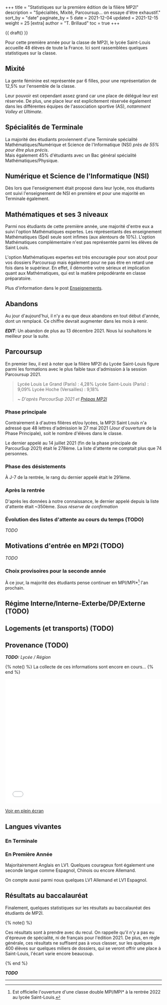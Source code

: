 +++
title = "Statistiques sur la première édition de la filière MP2I"
description = "Spécialités, Mixité, Parcoursup... on essaye d'être exhaustif."
sort_by = "date"
paginate_by = 5
date = 2021-12-04
updated = 2021-12-15
weight = 25
[extra]
author = "T. Brillaud"
toc = true
+++

{{ draft() }}

Pour cette première année pour la classe de MP2I, le lycée Saint-Louis accueille 48 élèves de toute la France. 
Ici sont rassemblées quelques statistiques sur la classe.

## Mixité

La gente féminine est représentée par 6 filles, pour une représentation de 12,5% sur l'ensemble de la classe.

Leur pouvoir est cependant assez grand car une place de délégué leur est réservée. De plus, une place leur est explicitement réservée également dans les différentes équipes de l'association sportive (AS), *notamment Volley et Ultimate*.

## Spécialités de Terminale

La majorité des étudiants proviennent d'une Terminale spécialité Mathématiques/Numérique et Science de l'Informatique (NSI) *près de 55% pour être plus précis*.  
Mais également 45% d'étudiants avec un Bac général spécialité Mathématiques/Physique.

## Numérique et Science de l'Informatique (NSI)

Dès lors que l'enseignement était proposé dans leur lycée, nos étudiants ont suivi l'enseignement de NSI en première et pour une majorité en Terminale également.

## Mathématiques et ses 3 niveaux

Parmi nos étudiants de cette première année, une majorité d'entre eux a suivi l'option Mathématiques expertes.
Les réprésentants des enseignement Mathématiques (Spé) seule sont infimes (aux alentours de 10%). L'option Mathématiques complémentaire n'est pas représentée parmi les élèves de Saint Louis.

L'option Mathématiques expertes est très encouragée pour son atout pour vos dossiers Parcoursup mais également pour ne pas être en retard une fois dans le supérieur. En effet, il démontre votre sérieux et implication quant aux Mathématiques, qui est la matière prépodérante en classe préparatoire.

Plus d'information dans le post [Enseignements](@/a-propos/enseignements.md). <!-- TODO: ajouter l'ancre -->

## Abandons

Au jour d'aujourd'hui, il n'y a eu que deux abandons en tout début d'année, dont un remplacé.
Ce chiffre devrait augmenter dans les mois à venir.

***EDIT***: Un abandon de plus au 13 décembre 2021. Nous lui souhaitons le meilleur pour la suite.

## Parcoursup 

En premier lieu, il est à noter que la filière MP2I du Lycée Saint-Louis figure parmi les formations avec le plus faible taux d'admission à la session Parcoursup 2021. 

>   Lycée Louis Le Grand (Paris) : 4,28%
>   Lycée Saint-Louis (Paris) : 9,09%
>   Lycée Hoche (Versailles) : 9,18%
>
> ~ *D'après ParcourSup 2021 et [Prépas MP2I](https://prepas-mp2i.github.io/mp2i/)*

### Phase principale

Contrairement à d'autres filières et/ou lycées, la MP2I Saint Louis n'a adressé que 48 lettres d'admission le 27 mai 2021 (Jour d'ouverture de la Phase Principale), soit le nombre d'élèves dans le classe.


Le dernier appelé au 14 juillet 2021 (fin de la phase principale de ParcourSup 2021) était le 278ème.
La liste d'attente ne comptait plus que 74 personnes.

### Phase des désistements

À J-7 de la rentrée, le rang du dernier appelé était le 291ème.

### Après la rentrée

D'après les données à notre connaissance, le dernier appelé depuis la liste d'attente était ~350ème.
*Sous réserve de confirmation*

### Évolution des listes d'attente au cours du temps (TODO)

*TODO*

## Motivations d'entrée en MP2I (TODO)

*TODO*

### Choix provisoires pour la seconde année

À ce jour, la majorité des étudiants pense continuer en MPI/MPI*[^1] l'an prochain.

## Régime Interne/Interne-Exterbe/DP/Externe (TODO)

## Logements (et transports) (TODO)

## Provenance (TODO)

***TODO:** Lycée / Région*

{% note() %}
La collecte de ces informations sont encore en cours...
{% end %}

<iframe width="100%" height="400px" frameborder="0" allowfullscreen src="//umap.openstreetmap.fr/fr/map/provenancemp2isl_689322?scaleControl=false&miniMap=true&scrollWheelZoom=false&zoomControl=true&allowEdit=false&moreControl=true&searchControl=null&tilelayersControl=null&embedControl=null&datalayersControl=expanded&onLoadPanel=undefined&captionBar=true"></iframe><p><a href="//umap.openstreetmap.fr/fr/map/provenancemp2isl_689322">Voir en plein écran</a></p>

## Langues vivantes

### En Terminale

### En Première Année

Majoritairement Anglais en LV1. Quelques courageux font également une seconde langue comme Espagnol, Chinois ou encore Allemand.

On compte aussi parmi nous quelques LV1 Allemand et LV1 Espagnol.

## Résultats au baccalauréat

Finalement, quelques statistiques sur les résultats au baccalauréat des étudiants de MP2I.

{% note() %}

Ces résultats sont à prendre avec du recul. On rappelle qu'il n'y a pas eu d'épreuve de spécialité, ni de français pour l'édition 2021. De plus, en règle générale, ces résultats ne suffisent pas à vous classer, sur les quelques 400 élèves sur quelques miliers de dossiers, qui se veront offrir une place à Saint-Louis, l'écart varie encore beaucoup.

{% end %}

***TODO***

* * *

[^1]: Est officielle l'ouverture d'une classe double MPI/MPI* à la rentrée 2022 au lycée Saint-Louis.